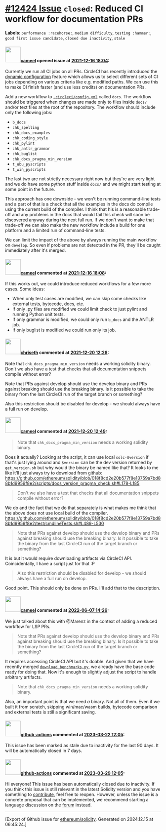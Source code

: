 # [\#12424 Issue](https://github.com/ethereum/solidity/issues/12424) `closed`: Reduced CI workflow for documentation PRs
**Labels**: `performance :racehorse:`, `medium difficulty`, `testing :hammer:`, `good first issue candidate`, `closed due inactivity`, `stale`


#### <img src="https://avatars.githubusercontent.com/u/137030?v=4" width="50">[cameel](https://github.com/cameel) opened issue at [2021-12-16 18:04](https://github.com/ethereum/solidity/issues/12424):

Currently we run all CI jobs on all PRs. CircleCI has recently introduced the [dynamic configuration](https://circleci.com/docs/2.0/dynamic-config/) feature which allows us to select different sets of CI jobs depending on various criteria like e.g. modified paths. We can use this to make CI finish faster (and use less credits) on documentation PRs.

Add a new workflow to [`.circleci/config.yml`](https://github.com/ethereum/solidity/blob/develop/.circleci/config.yml) called `docs`. The workflow should be triggered when changes are made only to files inside `docs/` and/or text files at the root of the repository. The workflow should include only the following jobs:
- `b_docs`
- `chk_spelling`
- `chk_docs_examples`
- `chk_coding_style`
- `chk_pylint`
- `chk_antlr_grammar`
- `chk_buglist`
- `chk_docs_pragma_min_version`
- `t_ubu_pyscripts`
- `t_win_pyscripts`

The last two are not strictly necessary right now but they're are very light and we do have some python stuff inside `docs/` and we might start testing at some point in the future.

This approach has one downside - we won't be running command-line tests and a part of that is a check that all the examples in the docs do compile using the current build of the compiler. I think that his is a reasonable trade-off and any problems in the docs that would fail this check will soon be discovered anyway during the next full run. If we don't want to make that trade-off we can also make the new workflow include a build for one platform and a limited run of command-line tests.

We can limit the impact of the above by always running the main workflow on `develop`. So even if problems are not detected in the PR, they'll be caught immediately after it's merged.

#### <img src="https://avatars.githubusercontent.com/u/137030?v=4" width="50">[cameel](https://github.com/cameel) commented at [2021-12-16 18:08](https://github.com/ethereum/solidity/issues/12424#issuecomment-996057296):

If this works out, we could introduce reduced workflows for a few more cases. Some ideas:
- When only test cases are modified, we can skip some checks like external tests, bytecode, docs, etc.
- If only .py files are modified we could limit check to just pylint and running Python unit tests.
- If only grammar is modified, we could only run `b_docs` and the ANTLR job.
- If only buglist is modified we could run only its job.

#### <img src="https://avatars.githubusercontent.com/u/9073706?v=4" width="50">[chriseth](https://github.com/chriseth) commented at [2021-12-20 12:26](https://github.com/ethereum/solidity/issues/12424#issuecomment-997880142):

Note that `chk_docs_pragma_min_version` needs a working solidity binary.
Don't we also have a test that checks that all documentation snippets compile without error?

Note that PRs against develop should use the develop binary and PRs against breaking should use the breaking binary. Is it possible to take the binary from the last CircleCI run of the target branch or something?

Also this restriction should be disabled for develop - we should always have a full run on develop.

#### <img src="https://avatars.githubusercontent.com/u/137030?v=4" width="50">[cameel](https://github.com/cameel) commented at [2021-12-20 12:49](https://github.com/ethereum/solidity/issues/12424#issuecomment-997895570):

> Note that `chk_docs_pragma_min_version` needs a working solidity binary.

Does it actually? Looking at the script, it can use local `solc-$version` if that's just lying around and `$version` can be the dev version returned by `get_version.sh` but why would the binary be named like that? It looks to me like it'll just always try to download from github: https://github.com/ethereum/solidity/blob/018f8cd2e20b577f8e13759a7bd88b1d9959f8e2/scripts/docs_version_pragma_check.sh#L178-L185

> Don't we also have a test that checks that all documentation snippets compile without error?

We do and the fact that we do that separately is what makes me think that the above does not use local build of the compiler.
https://github.com/ethereum/solidity/blob/018f8cd2e20b577f8e13759a7bd88b1d9959f8e2/test/cmdlineTests.sh#L489-L530

> Note that PRs against develop should use the develop binary and PRs against breaking should use the breaking binary. Is it possible to take the binary from the last CircleCI run of the target branch or something?

It is but it would require downloading artifacts via CircleCI API. Coincidentally, I have a script just for that :P

> Also this restriction should be disabled for develop - we should always have a full run on develop.

Good point. This should only be done on PRs. I'll add that to the description.

#### <img src="https://avatars.githubusercontent.com/u/137030?v=4" width="50">[cameel](https://github.com/cameel) commented at [2022-06-07 14:26](https://github.com/ethereum/solidity/issues/12424#issuecomment-1148750226):

We just talked about this with @Marenz in the context of adding a reduced workflow for LSP PRs.

> Note that PRs against develop should use the develop binary and PRs against breaking should use the breaking binary. Is it possible to take the binary from the last CircleCI run of the target branch or something?

It requires accessing CircleCI API but it's doable. And given that we have recently merged [`download_benchmarks.py`](https://github.com/ethereum/solidity/blob/develop/scripts/externalTests/download_benchmarks.py), we already have the base code ready for doing that. Now it's enough to slightly adjust the script to handle arbitrary artifacts.

> Note that `chk_docs_pragma_min_version` needs a working solidity binary.

Also, an important point is that we need *a* binary. Not all of them. Even if we built it from scratch, skipping win/mac/wasm builds, bytecode comparison and external tests is still a significant saving.

#### <img src="https://avatars.githubusercontent.com/in/15368?v=4" width="50">[github-actions](https://github.com/apps/github-actions) commented at [2023-03-22 12:05](https://github.com/ethereum/solidity/issues/12424#issuecomment-1479448082):

This issue has been marked as stale due to inactivity for the last 90 days.
It will be automatically closed in 7 days.

#### <img src="https://avatars.githubusercontent.com/in/15368?v=4" width="50">[github-actions](https://github.com/apps/github-actions) commented at [2023-03-29 12:05](https://github.com/ethereum/solidity/issues/12424#issuecomment-1488478016):

Hi everyone! This issue has been automatically closed due to inactivity.
If you think this issue is still relevant in the latest Solidity version and you have something to [contribute](https://docs.soliditylang.org/en/latest/contributing.html), feel free to reopen.
However, unless the issue is a concrete proposal that can be implemented, we recommend starting a language discussion on the [forum](https://forum.soliditylang.org) instead.


-------------------------------------------------------------------------------



[Export of Github issue for [ethereum/solidity](https://github.com/ethereum/solidity). Generated on 2024.12.15 at 06:45:24.]
